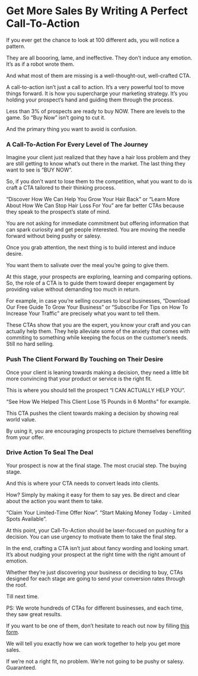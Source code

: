 # Get More Sales By Writing A Perfect Call-To-Action

If you ever get the chance to look at 100 different ads, you will notice a pattern.

They are all boooring, lame, and ineffective. They don’t induce any emotion. It’s as if a robot wrote them.

And what most of them are missing is a well-thought-out, well-crafted CTA.

A call-to-action isn’t just a call to action. It’s a very powerful tool to move things forward. It is how you supercharge your marketing strategy. It’s you holding your prospect’s hand and guiding them through the process.

Less than 3% of prospects are ready to buy NOW. There are levels to the game. So “Buy Now” isn’t going to cut it. 

And the primary thing you want to avoid is confusion.

### A Call-To-Action For Every Level of The Journey
Imagine your client just realized that they have a hair loss problem and they are still getting to know what’s out there in the market. The last thing they want to see is “BUY NOW”.

So, if you don’t want to lose them to the competition, what you want to do is craft a CTA tailored to their thinking process. 

“Discover How We Can Help You Grow Your Hair Back” or “Learn More About How We Can Stop Hair Loss For You” are far better CTAs because they speak to the prospect’s state of mind.

You are not asking for immediate commitment but offering information that can spark curiosity and get people interested. You are moving the needle forward without being pushy or salesy. 

Once you grab attention, the next thing is to build interest and induce desire.

You want them to salivate over the meal you’re going to give them.

At this stage, your prospects are exploring, learning and comparing options. So, the role of a CTA is to guide them toward deeper engagement by providing value without demanding too much in return.

For example, in case you’re selling courses to local businesses, “Download Our Free Guide To Grow Your Business” or “Subscribe For Tips on How To Increase Your Traffic” are precisely what you want to tell them.

These CTAs show that you are the expert, you know your craft and you can actually help them. They help alleviate some of the anxiety that comes with commiting to something while keeping the focus on the customer’s needs. Still no hard selling.

### Push The Client Forward By Touching on Their Desire
Once your client is leaning towards making a decision, they need a little bit more convincing that your product or service is the right fit. 

This is where you should tell the prospect “I CAN ACTUALLY HELP YOU”.

“See How We Helped This Client Lose 15 Pounds in 6 Months” for example.

This CTA pushes the client towards making a decision by showing real world value.

By using it, you are encouraging prospects to picture themselves benefiting from your offer.

### Drive Action To Seal The Deal
Your prospect is now at the final stage. The most crucial step. The buying stage.

And this is where your CTA needs to convert leads into clients.

How? Simply by making it easy for them to say yes. Be direct and clear about the action you want them to take.

“Claim Your Limited-Time Offer Now”.
“Start Making Money Today - Limited Spots Available”.

At this point, your Call-To-Action should be laser-focused on pushing for a decision. You can use urgency to motivate them to take the final step.

In the end, crafting a CTA isn’t just about fancy wording and looking smart. It’s about nudging your prospect at the right time with the right amount of emotion. 

Whether they’re just discovering your business or deciding to buy, CTAs designed for each stage are going to send your conversion rates through the roof.

Till next time.

PS: We wrote hundreds of CTAs for different businesses, and each time, they saw great results.

If you want to be one of them, don’t hesitate to reach out now by filling [this form](https://www.focusedresultsmedia.com/contact).

We will tell you exactly how we can work together to help you get more sales.

If we’re not a right fit, no problem. We’re not going to be pushy or salesy. Guaranteed.
